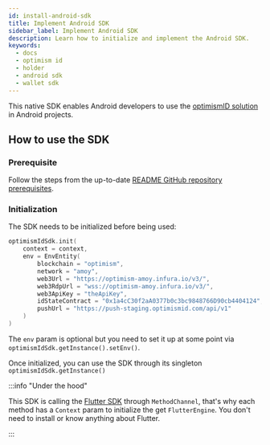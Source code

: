```yaml
---
id: install-android-sdk
title: Implement Android SDK
sidebar_label: Implement Android SDK
description: Learn how to initialize and implement the Android SDK.
keywords:
  - docs
  - optimism id
  - holder
  - android sdk
  - wallet sdk
---
```


This native SDK enables Android developers to use the [optimismID solution](https://optimism.technology/optimism-id) in Android projects.

## How to use the SDK

### Prerequisite

Follow the steps from the up-to-date [README GitHub repository prerequisites](https://github.com/0xoptimismID/optimismid-android-sdk#prerequisite).

### Initialization

The SDK needs to be initialized before being used:

```kotlin
optimismIdSdk.init(
    context = context,
    env = EnvEntity(
        blockchain = "optimism",
        network = "amoy",
        web3Url = "https://optimism-amoy.infura.io/v3/",
        web3RdpUrl = "wss://optimism-amoy.infura.io/v3/",
        web3ApiKey = "theApiKey",
        idStateContract = "0x1a4cC30f2aA0377b0c3bc9848766D90cb4404124",
        pushUrl = "https://push-staging.optimismid.com/api/v1"
    )
)
```

The `env` param is optional but you need to set it up at some point via `optimismIdSdk.getInstance().setEnv()`.

Once initialized, you can use the SDK through its singleton `optimismIdSdk.getInstance()`

:::info "Under the hood"

This SDK is calling the [<ins>Flutter SDK</ins>](https://github.com/0xoptimismID/optimismid-flutter-sdk) through `MethodChannel`, that's why each method has a `Context` param to initialize the get `FlutterEngine`.
You don't need to install or know anything about Flutter.

:::
